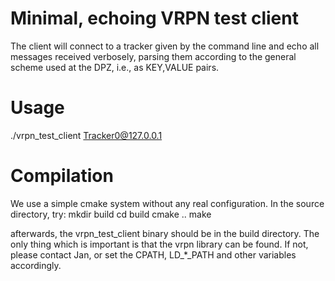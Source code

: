 # Minimal, echoing VRPN test client

The client will connect to a tracker given by the command line
and echo all messages received verbosely, parsing them according
to the general scheme used at the DPZ, i.e., as KEY,VALUE pairs.


# Usage

./vrpn_test_client Tracker0@127.0.0.1


# Compilation

We use a simple cmake system without any real configuration.
In the source directory, try:
    mkdir build
    cd build
    cmake ..
    make

afterwards, the vrpn_test_client binary should be in the build
directory. The only thing which is important is that the vrpn
library can be found. If not, please contact Jan, or set
the CPATH, LD_\*_PATH and other variables accordingly.
